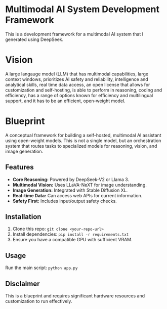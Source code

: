 # Multimodal AI System Development Framework
This is a development framework for a multimodal AI system that I generated using DeepSeek. 

# Vision
A large langauge model (LLM) that has multimodal capabilities, large context windows, prioritizes AI safety and reliability, intelligence and analytical skills, real time data access, an open license that allows for customization and self-hosting, is able to perform in reasoning, coding and efficiency, has a range of options known for efficiency and multilingual support, and it has to be an efficient, open-weight model.

# Blueprint

A conceptual framework for building a self-hosted, multimodal AI assistant using open-weight models. This is not a single model, but an orchestration system that routes tasks to specialized models for reasoning, vision, and image generation.

## Features

*   **Core Reasoning:** Powered by DeepSeek-V2 or Llama 3.
*   **Multimodal Vision:** Uses LLaVA-NeXT for image understanding.
*   **Image Generation:** Integrated with Stable Diffusion XL.
*   **Real-time Data:** Can access web APIs for current information.
*   **Safety First:** Includes input/output safety checks.

## Installation

1.  Clone this repo: `git clone <your-repo-url>`
2.  Install dependencies: `pip install -r requirements.txt`
3.  Ensure you have a compatible GPU with sufficient VRAM.

## Usage

Run the main script: `python app.py`

## Disclaimer

This is a blueprint and requires significant hardware resources and customization to run effectively.





